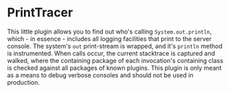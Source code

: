 # PrintTracer

This little plugin allows you to find out who's calling `System.out.println`, which - in essence - includes
all logging facilities that print to the server console. The system's `out` print-stream is wrapped, and it's
`println` method is instrumented. When calls occur, the current stacktrace is captured and walked, where the
containing package of each invocation's containing class is checked against all packages of known plugins. This
plugin is only meant as a means to debug verbose consoles and should not be used in production.